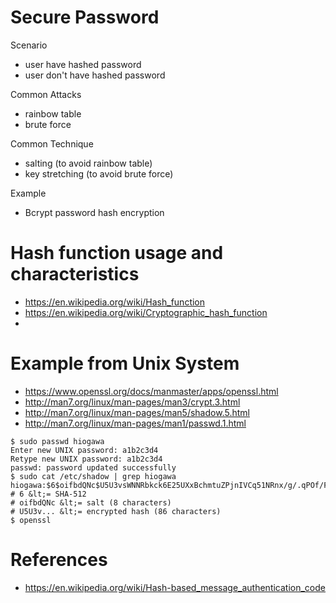 <!--
{
  "title": "Hash, Cryptograpy",
  "date": "2016-09-06T16:10:46.000Z",
  "category": "",
  "tags": [],
  "draft": true
}
-->

# Secure Password

Scenario

- user have hashed password
- user don't have hashed password

Common Attacks

- rainbow table
- brute force

Common Technique

- salting (to avoid rainbow table)
- key stretching (to avoid brute force)

Example

- Bcrypt password hash encryption

# Hash function usage and characteristics

- https://en.wikipedia.org/wiki/Hash_function
- https://en.wikipedia.org/wiki/Cryptographic_hash_function
- 

# Example from Unix System

- https://www.openssl.org/docs/manmaster/apps/openssl.html
- http://man7.org/linux/man-pages/man3/crypt.3.html
- http://man7.org/linux/man-pages/man5/shadow.5.html
- http://man7.org/linux/man-pages/man1/passwd.1.html

```
$ sudo passwd hiogawa
Enter new UNIX password: a1b2c3d4
Retype new UNIX password: a1b2c3d4
passwd: password updated successfully
$ sudo cat /etc/shadow | grep hiogawa
hiogawa:$6$oifbdQNc$U5U3vsWNNRbkck6E25UXxBchmtuZPjnIVCq51NRnx/g/.qPOf/FFY/fqFva7wZDKGVyFzl.ZHUSJ76T7RBmdt/:17050:0:99999:7:::
# 6 &lt;= SHA-512
# oifbdQNc &lt;= salt (8 characters)
# U5U3v... &lt;= encrypted hash (86 characters)
$ openssl
```

# References

- https://en.wikipedia.org/wiki/Hash-based_message_authentication_code